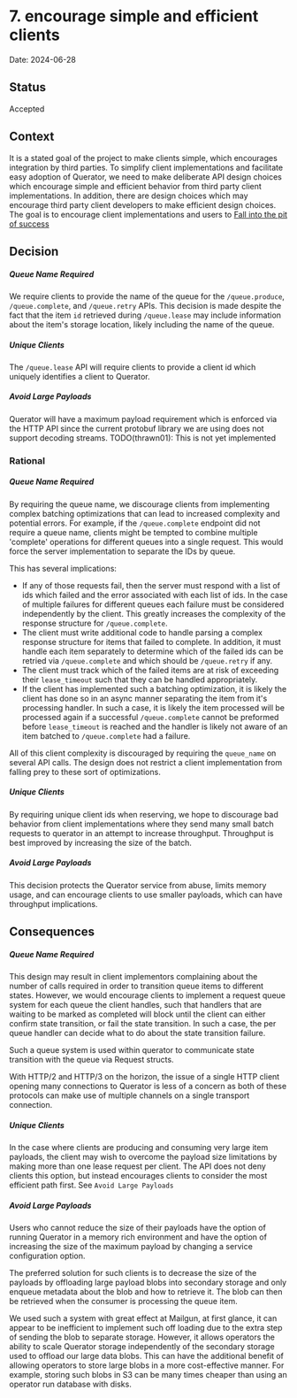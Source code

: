 # 7. encourage simple and efficient clients

Date: 2024-06-28

## Status

Accepted

## Context

It is a stated goal of the project to make clients simple, which encourages integration by third parties. To 
simplify client implementations and facilitate easy adoption of Querator, we need to make deliberate API design
choices which encourage simple and efficient behavior from third party client implementations. In addition, there
are design choices which may encourage third party client developers to make efficient design choices. The goal is
to encourage client implementations and users to [Fall into the pit of success](https://blog.codinghorror.com/falling-into-the-pit-of-success/)


## Decision

##### Queue Name Required
We require clients to provide the name of the queue for the `/queue.produce`, `/queue.complete`, and
`/queue.retry` APIs. This decision is made despite the fact that the item `id` retrieved during `/queue.lease`
may include information about the item's storage location, likely including the name of the queue.

##### Unique Clients
The `/queue.lease` API will require clients to provide a client id which uniquely identifies a client to Querator.

##### Avoid Large Payloads
Querator will have a maximum payload requirement which is enforced via the HTTP API since the current protobuf 
library we are using does not support decoding streams. TODO(thrawn01): This is not yet implemented

### Rational

##### Queue Name Required
By requiring the queue name, we discourage clients from implementing complex batching optimizations that can lead
to increased complexity and potential errors. For example, if the `/queue.complete` endpoint did not require a
queue name, clients might be tempted to combine multiple 'complete' operations for different queues into a single
request. This would force the server implementation to separate the IDs by queue.

This has several implications:
* If any of those requests fail, then the server must respond with a list of ids which failed and the error
  associated with each list of ids. In the case of multiple failures for different queues each failure must be
  considered independently by the client. This greatly increases the complexity of the response structure for
  `/queue.complete`.
* The client must write additional code to handle parsing a complex response structure for items that failed to
  complete. In addition, it must handle each item separately to determine which of the failed ids can be retried via
  `/queue.complete` and which should be `/queue.retry` if any.
* The client must track which of the failed items are at risk of exceeding their `lease_timeout` such that they
  can be handled appropriately.
* If the client has implemented such a batching optimization, it is likely the client has done so in an async
  manner separating the item from it's processing handler. In such a case, it is likely the item processed will be
  processed again if a successful `/queue.complete` cannot be preformed before `lease_timeout` is reached and
  the handler is likely not aware of an item batched to `/queue.complete` had a failure.

All of this client complexity is discouraged by requiring the `queue_name` on several API calls. The design does
not restrict a client implementation from falling prey to these sort of optimizations.

##### Unique Clients
By requiring unique client ids when reserving, we hope to discourage bad behavior from client implementations where
they send many small batch requests to querator in an attempt to increase throughput. Throughput is best improved by
increasing the size of the batch.

##### Avoid Large Payloads
This decision protects the Querator service from abuse, limits memory usage, and can encourage clients to use 
smaller payloads, which can have throughput implications.

## Consequences

##### Queue Name Required
This design may result in client implementors complaining about the number of calls required in order to transition
queue items to different states. However, we would encourage clients to implement a request queue system for each 
queue the client handles, such that handlers that are waiting to be marked as completed will block until the client
can either confirm state transition, or fail the state transition. In such a case, the per queue handler can decide
what to do about the state transition failure.

Such a queue system is used within querator to communicate state transition with the queue via Request structs.

With HTTP/2 and HTTP/3 on the horizon, the issue of a single HTTP client opening many connections to Querator is 
less of a concern as both of these protocols can make use of multiple channels on a single transport connection.

##### Unique Clients
In the case where clients are producing and consuming very large item payloads, the client may wish to overcome the
payload size limitations by making more than one lease request per client. The API does not deny clients this 
option, but instead encourages clients to consider the most efficient path first. See `Avoid Large Payloads`

##### Avoid Large Payloads
Users who cannot reduce the size of their payloads have the option of running Querator in a memory rich environment
and have the option of increasing the size of the maximum payload by changing a service configuration option.

The preferred solution for such clients is to decrease the size of the payloads by offloading large payload blobs
into secondary storage and only enqueue metadata about the blob and how to retrieve it. The blob can then be
retrieved when the consumer is processing the queue item.

We used such a system with great effect at Mailgun, at first glance, it can appear to be inefficient to implement
such off loading due to the extra step of sending the blob to separate storage. However, it allows operators the
ability to scale Querator storage independently of the secondary storage used to offload our large data blobs. 
This can have the additional benefit of allowing operators to store large blobs in a more cost-effective manner.
For example, storing such blobs in S3 can be many times cheaper than using an operator run database with disks.
